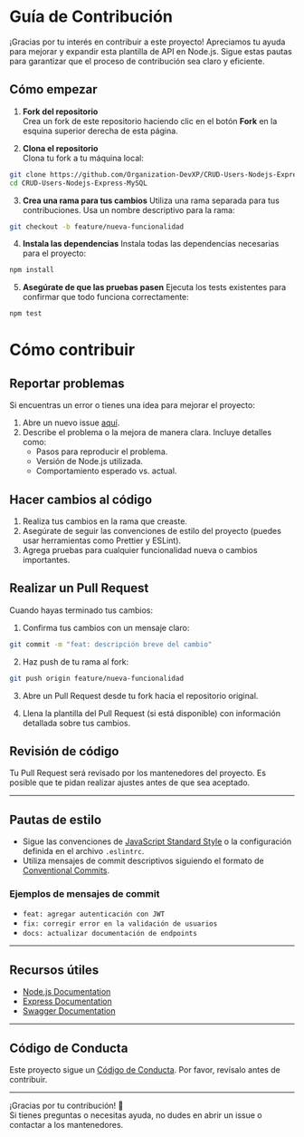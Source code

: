 # Guía de Contribución

¡Gracias por tu interés en contribuir a este proyecto! Apreciamos tu ayuda para mejorar y expandir esta plantilla de API en Node.js. Sigue estas pautas para garantizar que el proceso de contribución sea claro y eficiente.

## Cómo empezar

1. **Fork del repositorio**  
   Crea un fork de este repositorio haciendo clic en el botón **Fork** en la esquina superior derecha de esta página.

2. **Clona el repositorio**  
   Clona tu fork a tu máquina local:

```bash
git clone https://github.com/Organization-DevXP/CRUD-Users-Nodejs-Express-MySQL.git
cd CRUD-Users-Nodejs-Express-MySQL
```

3. **Crea una rama para tus cambios**
   Utiliza una rama separada para tus contribuciones. Usa un nombre descriptivo para la rama:

```bash
git checkout -b feature/nueva-funcionalidad
```

4. **Instala las dependencias**
   Instala todas las dependencias necesarias para el proyecto:

```bash
npm install
```

5. **Asegúrate de que las pruebas pasen**
   Ejecuta los tests existentes para confirmar que todo funciona correctamente:

```bash
npm test
```

# Cómo contribuir
## Reportar problemas

Si encuentras un error o tienes una idea para mejorar el proyecto:

1. Abre un nuevo issue [aquí](https://github.com/Organization-DevXP/CRUD-Users-Nodejs-Express-MySQL/issues).
2. Describe el problema o la mejora de manera clara. Incluye detalles como:
   - Pasos para reproducir el problema.
   - Versión de Node.js utilizada.
   - Comportamiento esperado vs. actual.

## Hacer cambios al código

1. Realiza tus cambios en la rama que creaste.
2. Asegúrate de seguir las convenciones de estilo del proyecto (puedes usar herramientas como Prettier y ESLint).
3. Agrega pruebas para cualquier funcionalidad nueva o cambios importantes.

## Realizar un Pull Request

Cuando hayas terminado tus cambios:

1. Confirma tus cambios con un mensaje claro:

```bash
git commit -m "feat: descripción breve del cambio"
```

2. Haz push de tu rama al fork:

```bash
git push origin feature/nueva-funcionalidad
```

3. Abre un Pull Request desde tu fork hacia el repositorio original.

4. Llena la plantilla del Pull Request (si está disponible) con información detallada sobre tus cambios.

## Revisión de código

Tu Pull Request será revisado por los mantenedores del proyecto. Es posible que te pidan realizar ajustes antes de que sea aceptado.

---

## Pautas de estilo

- Sigue las convenciones de [JavaScript Standard Style](https://standardjs.com/) o la configuración definida en el archivo `.eslintrc`.
- Utiliza mensajes de commit descriptivos siguiendo el formato de [Conventional Commits](https://www.conventionalcommits.org/).

### Ejemplos de mensajes de commit

- `feat: agregar autenticación con JWT`
- `fix: corregir error en la validación de usuarios`
- `docs: actualizar documentación de endpoints`

---

## Recursos útiles

- [Node.js Documentation](https://nodejs.org/en/docs/)
- [Express Documentation](https://expressjs.com/)
- [Swagger Documentation](https://swagger.io/docs/)

---

## Código de Conducta

Este proyecto sigue un [Código de Conducta](./CODE_OF_CONDUCT.md). Por favor, revísalo antes de contribuir.

---

¡Gracias por tu contribución! 🚀  
Si tienes preguntas o necesitas ayuda, no dudes en abrir un issue o contactar a los mantenedores.
